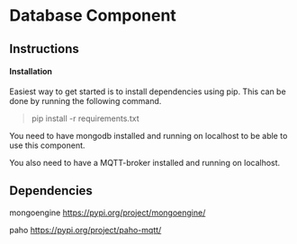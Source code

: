 # Database Component

## Instructions
#### Installation

Easiest way to get started is to install dependencies using pip.
This can be done by running the following command.

> pip install -r requirements.txt

You need to have mongodb installed and running on localhost to be able to use this component.

You also need to have a MQTT-broker installed and running on localhost.

## Dependencies
mongoengine
https://pypi.org/project/mongoengine/

paho https://pypi.org/project/paho-mqtt/



